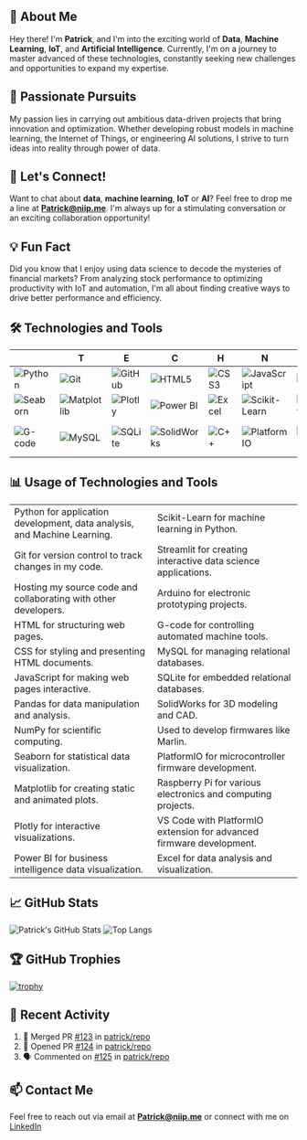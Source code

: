 ## 👋 **About Me**

Hey there! I'm **Patrick**, and I'm into the exciting world of **Data**, **Machine Learning**, **IoT**, and **Artificial Intelligence**. Currently, I'm on a journey to master advanced of these technologies, constantly seeking new challenges and opportunities to expand my expertise.

## 🚀 **Passionate Pursuits**

My passion lies in carrying out ambitious data-driven projects that bring innovation and optimization. Whether developing robust models in machine learning, the Internet of Things, or engineering AI solutions, I strive to turn ideas into reality through power of data.

## 🎉 **Let's Connect!**

Want to chat about **data**, **machine learning**, **IoT** or **AI**? Feel free to drop me a line at **Patrick@niip.me**. I'm always up for a stimulating conversation or an exciting collaboration opportunity!

## 💡 **Fun Fact**

Did you know that I enjoy using data science to decode the mysteries of financial markets? From analyzing stock performance to optimizing productivity with IoT and automation, I'm all about finding creative ways to drive better performance and efficiency.

## 🛠 **Technologies and Tools**

|  | T | E | C | H | N | O |  |
| --- | --- | --- | --- | --- | --- | --- | --- |
| ![Python](https://img.shields.io/badge/Python-3776AB?style=for-the-badge&logo=python&logoColor=white) | ![Git](https://img.shields.io/badge/Git-F05032?style=for-the-badge&logo=git&logoColor=white) | ![GitHub](https://img.shields.io/badge/GitHub-181717?style=for-the-badge&logo=github&logoColor=white) | ![HTML5](https://img.shields.io/badge/HTML5-E34F26?style=for-the-badge&logo=html5&logoColor=white) | ![CSS3](https://img.shields.io/badge/CSS3-1572B6?style=for-the-badge&logo=css3&logoColor=white) | ![JavaScript](https://img.shields.io/badge/JavaScript-F7DF1E?style=for-the-badge&logo=javascript&logoColor=black) | ![Pandas](https://img.shields.io/badge/Pandas-150458?style=for-the-badge&logo=pandas&logoColor=white) | ![NumPy](https://img.shields.io/badge/NumPy-013243?style=for-the-badge&logo=numpy&logoColor=white) |
| ![Seaborn](https://img.shields.io/badge/Seaborn-3776AB?style=for-the-badge&logo=python&logoColor=white) | ![Matplotlib](https://img.shields.io/badge/Matplotlib-3776AB?style=for-the-badge&logo=python&logoColor=white) | ![Plotly](https://img.shields.io/badge/Plotly-3F4F75?style=for-the-badge&logo=plotly&logoColor=white) | ![Power BI](https://img.shields.io/badge/Power_BI-F2C811?style=for-the-badge&logo=powerbi&logoColor=black) | ![Excel](https://img.shields.io/badge/Excel-217346?style=for-the-badge&logo=microsoftexcel&logoColor=white) | ![Scikit-Learn](https://img.shields.io/badge/Scikit--Learn-F7931E?style=for-the-badge&logo=scikitlearn&logoColor=white) | ![Streamlit](https://img.shields.io/badge/Streamlit-FF4B4B?style=for-the-badge&logo=streamlit&logoColor=white) | ![Arduino](https://img.shields.io/badge/Arduino-00979D?style=for-the-badge&logo=arduino&logoColor=white) |
| ![G-code](https://img.shields.io/badge/G--code-000000?style=for-the-badge&logo=gcode&logoColor=white) | ![MySQL](https://img.shields.io/badge/MySQL-4479A1?style=for-the-badge&logo=mysql&logoColor=white) | ![SQLite](https://img.shields.io/badge/SQLite-003B57?style=for-the-badge&logo=sqlite&logoColor=white) | ![SolidWorks](https://img.shields.io/badge/SolidWorks-FF0000?style=for-the-badge&logo=dassaultsystemes&logoColor=white) | ![C++](https://img.shields.io/badge/C++-00599C?style=for-the-badge&logo=c%2B%2B&logoColor=white) | ![PlatformIO](https://img.shields.io/badge/PlatformIO-FF7F50?style=for-the-badge&logo=platformio&logoColor=white) | ![Raspberry Pi](https://img.shields.io/badge/Raspberry_Pi-C51A4A?style=for-the-badge&logo=raspberrypi&logoColor=white) | ![Visual Studio Code](https://img.shields.io/badge/VS_Code-007ACC?style=for-the-badge&logo=visualstudiocode&logoColor=white) |

## 📊 **Usage of Technologies and Tools**

| | |
| --- | --- |
| Python for application development, data analysis, and Machine Learning. | Scikit-Learn for machine learning in Python. |
| Git for version control to track changes in my code. | Streamlit for creating interactive data science applications. |
| Hosting my source code and collaborating with other developers. | Arduino for electronic prototyping projects. |
| HTML for structuring web pages. | G-code for controlling automated machine tools. |
| CSS for styling and presenting HTML documents. | MySQL for managing relational databases. |
| JavaScript for making web pages interactive. | SQLite for embedded relational databases. |
| Pandas for data manipulation and analysis. | SolidWorks for 3D modeling and CAD. |
| NumPy for scientific computing. | Used to develop firmwares like Marlin. |
| Seaborn for statistical data visualization. | PlatformIO for microcontroller firmware development. |
| Matplotlib for creating static and animated plots. | Raspberry Pi for various electronics and computing projects. |
| Plotly for interactive visualizations. | VS Code with PlatformIO extension for advanced firmware development. |
| Power BI for business intelligence data visualization. | Excel for data analysis and visualization.  |

## 📈 **GitHub Stats**

![Patrick's GitHub Stats](https://github-readme-stats.vercel.app/api?username=patrick&show_icons=true&theme=radical)
![Top Langs](https://github-readme-stats.vercel.app/api/top-langs/?username=patrick&layout=compact&theme=radical)

## 🏆 **GitHub Trophies**

[![trophy](https://github-profile-trophy.vercel.app/?username=patrick&theme=onedark)](https://github.com/ryo-ma/github-profile-trophy)

## 🚀 **Recent Activity**

<!--START_SECTION:activity-->
1. 🎉 Merged PR [#123](https://github.com/patrick/repo/pull/123) in [patrick/repo](https://github.com/patrick/repo)
2. 💪 Opened PR [#124](https://github.com/patrick/repo/pull/124) in [patrick/repo](https://github.com/patrick/repo)
3. 🗣 Commented on [#125](https://github.com/patrick/repo/issues/125) in [patrick/repo](https://github.com/patrick/repo)
<!--END_SECTION:activity-->

## 📫 **Contact Me**

Feel free to reach out via email at **Patrick@niip.me** or connect with me on [LinkedIn](https://www.linkedin.com/in/patrick-ngunga-a2612325b/)
